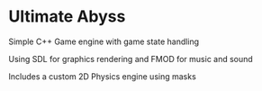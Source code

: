 Ultimate Abyss
=============

Simple C++ Game engine with game state handling 

Using SDL for graphics rendering and FMOD for music and sound

Includes a custom 2D Physics engine using masks
